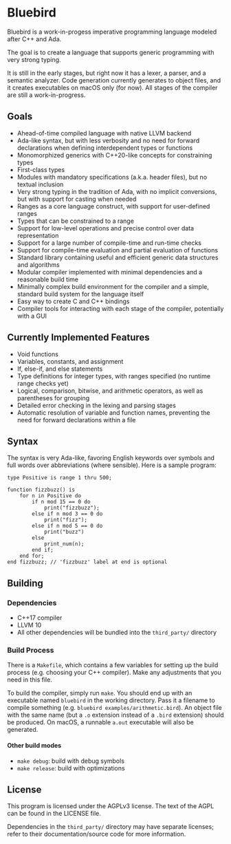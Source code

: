 # Bluebird

Bluebird is a work-in-progess imperative programming language modeled after C++ and Ada.

The goal is to create a language that supports generic programming with
very strong typing.

It is still in the early stages, but right now it has a lexer, a parser, and
a semantic analyzer. Code generation currently generates to object files, and it
creates executables on macOS only (for now). All stages of the compiler are still
a work-in-progress.

## Goals

- Ahead-of-time compiled language with native LLVM backend
- Ada-like syntax, but with less verbosity and no need for forward declarations
when defining interdependent types or functions
- Monomorphized generics with C++20-like concepts for constraining types
- First-class types
- Modules with mandatory specifications (a.k.a. header files), but no textual inclusion
- Very strong typing in the tradition of Ada, with no implicit conversions, but
with support for casting when needed
- Ranges as a core language construct, with support for user-defined ranges
- Types that can be constrained to a range
- Support for low-level operations and precise control over data representation
- Support for a large number of compile-time and run-time checks
- Support for compile-time evaluation and partial evaluation of functions
- Standard library containing useful and efficient generic data structures and algorithms
- Modular compiler implemented with minimal dependencies and a reasonable build time
- Minimally complex build environment for the compiler and a simple, standard build
system for the language itself
- Easy way to create C and C++ bindings
- Compiler tools for interacting with each stage of the compiler, potentially with a GUI

## Currently Implemented Features

- Void functions
- Variables, constants, and assignment
- If, else-if, and else statements
- Type definitions for integer types, with ranges specified (no runtime range checks yet)
- Logical, comparison, bitwise, and arithmetic operators, as well as parentheses for grouping
- Detailed error checking in the lexing and parsing stages
- Automatic resolution of variable and function names, preventing the need for forward declarations within a file

## Syntax

The syntax is very Ada-like, favoring English keywords over symbols and full words over abbreviations (where sensible). Here is a sample program:

```
type Positive is range 1 thru 500;

function fizzbuzz() is
    for n in Positive do
        if n mod 15 == 0 do
            print("fizzbuzz");
        else if n mod 3 == 0 do
            print("fizz");
        else if n mod 5 == 0 do
            print("buzz")
        else
            print_num(n);
        end if;
    end for;
end fizzbuzz; // 'fizzbuzz' label at end is optional
```

## Building

### Dependencies

- C++17 compiler
- LLVM 10
- All other dependencies will be bundled into the `third_party/` directory

### Build Process

There is a `Makefile`, which contains a few variables for setting up the build process
(e.g. choosing your C++ compiler). Make any adjustments that you need in this file.

To build the compiler, simply run `make`. You should end up with an executable named
`bluebird` in the working directory. Pass it a filename to compile something
(e.g. `bluebird examples/arithmetic.bird`). An object file with the same name (but
a `.o` extension instead of a `.bird` extension) should be produced. On macOS, a
runnable `a.out` executable will also be generated.

#### Other build modes

- `make debug`: build with debug symbols
- `make release`: build with optimizations

## License

This program is licensed under the AGPLv3 license. The text of the AGPL can be found in
the LICENSE file.

Dependencies in the `third_party/` directory may have separate licenses; refer to their
documentation/source code for more information.
